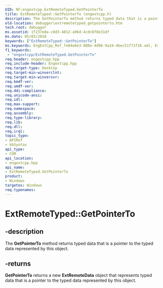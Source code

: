 ```yaml
---
UID: NF:engextcpp.ExtRemoteTyped.GetPointerTo
title: ExtRemoteTyped::GetPointerTo (engextcpp.h)
description: The GetPointerTo method returns typed data that is a pointer to the typed data represented by this object.
old-location: debugger\extremotetyped_getpointerto.htm
tech.root: debugger
ms.assetid: 1f237e8a-c0d3-4812-a96d-4cdc6f8e31df
ms.date: 05/03/2018
keywords: ["ExtRemoteTyped::GetPointerTo"]
ms.keywords: EngExtCpp_Ref_fe04e8e3-888e-4d96-9a24-4bec51f71f16.xml, ExtRemoteTyped interface [Windows Debugging],GetPointerTo method, ExtRemoteTyped.GetPointerTo, ExtRemoteTyped::GetPointerTo, GetPointerTo, GetPointerTo method [Windows Debugging], GetPointerTo method [Windows Debugging],ExtRemoteTyped interface, debugger.extremotetyped_getpointerto
f1_keywords:
 - "engextcpp/ExtRemoteTyped.GetPointerTo"
req.header: engextcpp.hpp
req.include-header: Engextcpp.hpp
req.target-type: Desktop
req.target-min-winverclnt: 
req.target-min-winversvr: 
req.kmdf-ver: 
req.umdf-ver: 
req.ddi-compliance: 
req.unicode-ansi: 
req.idl: 
req.max-support: 
req.namespace: 
req.assembly: 
req.type-library: 
req.lib: 
req.dll: 
req.irql: 
topic_type:
- APIRef
- kbSyntax
api_type:
- COM
api_location:
- engextcpp.hpp
api_name:
- ExtRemoteTyped.GetPointerTo
product:
- Windows
targetos: Windows
req.typenames: 
---
```


# ExtRemoteTyped::GetPointerTo


## -description


The <b>GetPointerTo</b> method returns typed data that is a pointer to the typed data represented by this object.


## -returns



<b>GetPointerTo</b> returns a new <b>ExtRemoteData</b> object that represents typed data that is a pointer to the typed data represented by this object.



